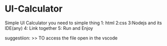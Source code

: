 # UI-Calculator
Simple UI Calculator
you need to simple thing 
   1: html
   2:css
   3:Nodejs and its IDE(any)
   4: Link together
   5: Run and Enjoy
   
   suggestiion:
    >> TO access the file open in the vscode
